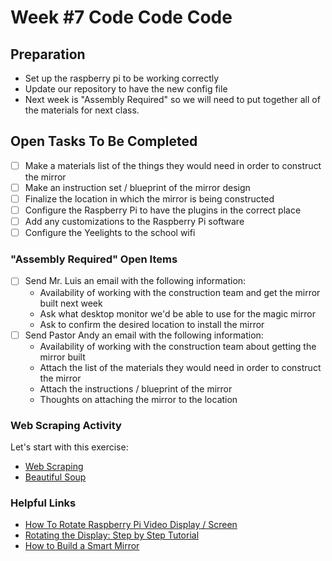 # Week #7 Code Code Code
## **Preparation**
-   Set up the raspberry pi to be working correctly
-   Update our repository to have the new config file
-   Next week is "Assembly Required" so we will need to put together all of the materials for next class. 

## **Open Tasks To Be Completed**
- [ ] Make a materials list of the things they would need in order to construct the mirror  
- [ ] Make an instruction set / blueprint of the mirror design  
- [ ] Finalize the location in which the mirror is being constructed  
- [ ] Configure the Raspberry Pi to have the plugins in the correct place  
- [ ] Add any customizations to the Raspberry Pi software  
- [ ] Configure the Yeelights to the school wifi  

### **"Assembly Required" Open Items**
- [ ] Send Mr. Luis an email with the following information:  
    - Availability of working with the construction team and get the mirror built next week  
    - Ask what desktop monitor we'd be able to use for the magic mirror  
    - Ask to confirm the desired location to install the mirror  
- [ ] Send Pastor Andy an email with the following information:  
    - Availability of working with the construction team about getting the mirror built  
    - Attach the list of the materials they would need in order to construct the mirror  
    - Attach the instructions / blueprint of the mirror   
    - Thoughts on attaching the mirror to the location  

### **Web Scraping Activity**
Let's start with this exercise: 
- [Web Scraping](https://towardsdatascience.com/how-to-web-scrape-with-python-in-4-minutes-bc49186a8460)
- [Beautiful Soup](https://www.pythonforbeginners.com/beautifulsoup/beautifulsoup-4-python)

### **Helpful Links**
- [How To Rotate Raspberry Pi Video Display / Screen](https://www.youtube.com/watch?v=J4WsMu7t3Yo)
- [Rotating the Display: Step by Step Tutorial](https://core-electronics.com.au/tutorials/how-to-rotate-the-raspberry-pi-video-display.html)
- [How to Build a Smart Mirror](https://www.youtube.com/watch?v=J2S75AhPqnM)

